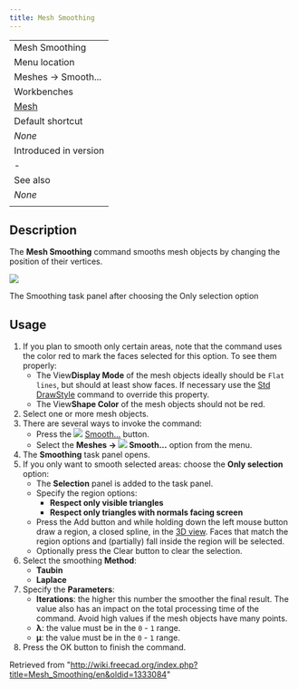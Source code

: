 ```yaml
---
title: Mesh Smoothing
---
```


|                                          |
| ---------------------------------------- |
| Mesh Smoothing                           |
| Menu location                            |
| Meshes → Smooth...                       |
| Workbenches                              |
| [Mesh](/Mesh_Workbench "Mesh Workbench") |
| Default shortcut                         |
| _None_                                   |
| Introduced in version                    |
| -                                        |
| See also                                 |
| _None_                                   |
|                                          |

## Description

The **Mesh Smoothing** command smooths mesh objects by changing the position of their vertices.

![](/images/Meshes_Smooth.jpg)

The Smoothing task panel after choosing the Only selection option

## Usage

1. If you plan to smooth only certain areas, note that the command uses the color red to mark the faces selected for this option. To see them properly:
   - The View**Display Mode** of the mesh objects ideally should be `Flat lines`, but should at least show faces. If necessary use the [Std DrawStyle](/Std_DrawStyle "Std DrawStyle") command to override this property.
   - The View**Shape Color** of the mesh objects should not be red.
2. Select one or more mesh objects.
3. There are several ways to invoke the command:
   - Press the ![](/images/Mesh_Smoothing.svg) [Smooth...](/Mesh_Smoothing "Mesh Smoothing") button.
   - Select the **Meshes → ![](/images/Mesh_Smoothing.svg) Smooth...** option from the menu.
4. The **Smoothing** task panel opens.
5. If you only want to smooth selected areas: choose the **Only selection** option:
   - The **Selection** panel is added to the task panel.
   - Specify the region options:
     - **Respect only visible triangles**
     - **Respect only triangles with normals facing screen**
   - Press the Add button and while holding down the left mouse button draw a region, a closed spline, in the [3D view](/3D_view "3D view"). Faces that match the region options and (partially) fall inside the region will be selected.
   - Optionally press the Clear button to clear the selection.
6. Select the smoothing **Method**:
   - **Taubin**
   - **Laplace**
7. Specify the **Parameters**:
   - **Iterations**: the higher this number the smoother the final result. The value also has an impact on the total processing time of the command. Avoid high values if the mesh objects have many points.
   - **λ**: the value must be in the `0` - `1` range.
   - **μ**: the value must be in the `0` - `1` range.
8. Press the OK button to finish the command.

Retrieved from "<http://wiki.freecad.org/index.php?title=Mesh_Smoothing/en&oldid=1333084>"
